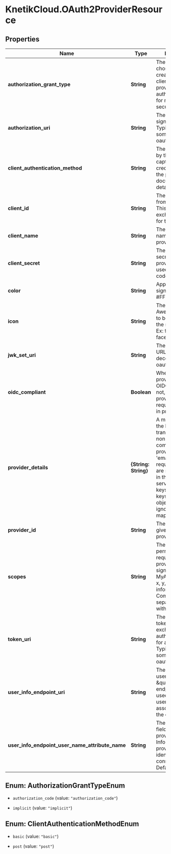 # KnetikCloud.OAuth2ProviderResource

## Properties
Name | Type | Description | Notes
------------ | ------------- | ------------- | -------------
**authorization_grant_type** | **String** | The grant type chosen when creating your client with the provider. Typically authorization_code for maximum security. | [optional] 
**authorization_uri** | **String** | The provider&#39;s sign-in page URL. Typically something like oauth/authorize | [optional] 
**client_authentication_method** | **String** | The method used by the provider to capture the credentials. See the provider&#39;s documentation for details | [optional] 
**client_id** | **String** | The oauth client ID from the provider. This is used to exchange codes for tokens. | [optional] 
**client_name** | **String** | The user-friendly name of this provider | [optional] 
**client_secret** | **String** | The oauth client secret from the provider. This is used to exchange codes for tokens. | [optional] 
**color** | **String** | Applied to the sign-in button.  EX: #FF0033 | [optional] 
**icon** | **String** | The Font Awesome classes to be applied to the sign-in button. Ex: fab fa-facebook | [optional] 
**jwk_set_uri** | **String** | The provider&#39;s URL that allows decoding JWT oauth tokens | [optional] 
**oidc_compliant** | **Boolean** | Whether this provider follows OIDC standards.  If not, you must provide the required mapping in provider_details | [optional] 
**provider_details** | **{String: String}** | A map of keys and the keys they translate to for non-OIDC complient providers.  The &#39;email&#39; key is required if emails are set to required in the config service.  Optional keys are other keys in the user object, currently ignoring lists and maps. | [optional] 
**provider_id** | **String** | The unique ID given to this provider | [optional] 
**scopes** | **String** | The list of permissions to request the provider when signing-in (Allow MyApp to access x, y, z information). Comma-separated strings without spaces | [optional] 
**token_uri** | **String** | The provider&#39;s token URL used to exchange the authorization code for a token. Typically something like oauth/token | [optional] 
**user_info_endpoint_uri** | **String** | The provider&#39;s user info URL AKA \&quot;me endpoint\&quot; used to load the user&#39;s details associated with the oauth token | [optional] 
**user_info_endpoint_user_name_attribute_name** | **String** | The name of the field in the provider&#39;s User Info Endpoint that provides a unique identifier for the connected user.  Defaults to &#39;id&#39;. | [optional] 


<a name="AuthorizationGrantTypeEnum"></a>
## Enum: AuthorizationGrantTypeEnum


* `authorization_code` (value: `"authorization_code"`)

* `implicit` (value: `"implicit"`)




<a name="ClientAuthenticationMethodEnum"></a>
## Enum: ClientAuthenticationMethodEnum


* `basic` (value: `"basic"`)

* `post` (value: `"post"`)




